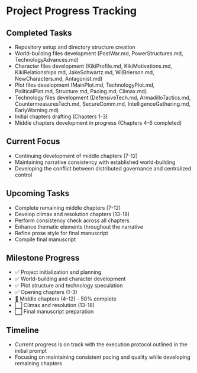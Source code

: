# Project Progress Tracking

## Completed Tasks
- Repository setup and directory structure creation
- World-building files development (PostWar.md, PowerStructures.md, TechnologyAdvances.md)
- Character files development (KikiProfile.md, KikiMotivations.md, KikiRelationships.md, JakeSchwartz.md, WilBrierson.md, NewCharacters.md, Antagonist.md)
- Plot files development (MainPlot.md, TechnologyPlot.md, PoliticalPlot.md, Structure.md, Pacing.md, Climax.md)
- Technology files development (DefensiveTech.md, ArmadilloTactics.md, CountermeasuresTech.md, SecureComm.md, IntelligenceGathering.md, EarlyWarning.md)
- Initial chapters drafting (Chapters 1-3)
- Middle chapters development in progress (Chapters 4-6 completed)

## Current Focus
- Continuing development of middle chapters (7-12)
- Maintaining narrative consistency with established world-building
- Developing the conflict between distributed governance and centralized control

## Upcoming Tasks
- Complete remaining middle chapters (7-12)
- Develop climax and resolution chapters (13-18)
- Perform consistency check across all chapters
- Enhance thematic elements throughout the narrative
- Refine prose style for final manuscript
- Compile final manuscript

## Milestone Progress
- ✅ Project initialization and planning
- ✅ World-building and character development
- ✅ Plot structure and technology speculation
- ✅ Opening chapters (1-3)
- 🔄 Middle chapters (4-12) - 50% complete
- ⬜ Climax and resolution (13-18)
- ⬜ Final manuscript preparation

## Timeline
- Current progress is on track with the execution protocol outlined in the initial prompt
- Focusing on maintaining consistent pacing and quality while developing remaining chapters
